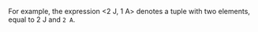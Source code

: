 
For example, the expression <mcdp-value>&lt;2 J, 1 A&gt;</mcdp-value>
denotes a tuple with two elements, equal to <mcdp-value>2 J</mcdp-value>
and <code class='mcdp-value'>2 A</code>.
